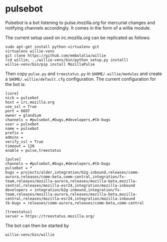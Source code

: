 pulsebot
========

Pulsebot is a bot listening to pulse.mozilla.org for mercurial changes and notifying channels accordingly. It comes in the form of a willie module.

The current setup used on irc.mozilla.org can be replicated as follows:

```
sudo apt-get install python-virtualenv git
virtualenv willie-venv
git clone https://github.com/embolalia/willie
(cd willie; ../willie-venv/bin/python setup.py install)
willie-venv/bin/pip install MozillaPulse
```

Then copy ```pulse.py``` and ```treestatus.py``` in ```$HOME/.willie/modules``` and create a ```$HOME/.willie/default.cfg``` configuration. The current configuration for the bot is:

```
[core]
nick = pulsebot
host = irc.mozilla.org
use_ssl = True
port = 6697
owner = glandium
channels = #pulsebot,#bugs,#developers,#tb-bugs
user = pulsebot
name = pulsebot
prefix =
admins =
verify_ssl = True
timeout = 120
enable = pulse,treestatus

[pulse]
channels = #pulsebot,#bugs,#developers,#tb-bugs
pulsebot = *
bugs = projects/alder,integration/b2g-inbound,releases/comm-aurora,releases/comm-beta,comm-central,integration/fx-team,releases/mozilla-aurora,releases/mozilla-beta,mozilla-central,releases/mozilla-esr24,integration/mozilla-inbound
developers = integration/b2g-inbound,integration/fx-team,releases/mozilla-aurora,releases/mozilla-beta,mozilla-central,releases/mozilla-esr24,integration/mozilla-inbound
tb-bugs = releases/comm-aurora,releases/comm-beta,comm-central

[treestatus]
server = https://treestatus.mozilla.org/
```

The bot can then be started by
```
willie-venv/bin/willie
```
